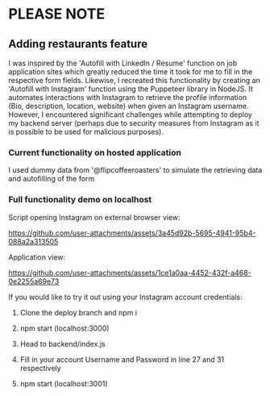# PLEASE NOTE
## Adding restaurants feature
I was inspired by the 'Autofill with LinkedIn / Resume' function on job application sites which greatly reduced the time it took for me to fill in the respective form fields. Likewise, I recreated this functionality by creating an 'Autofill with Instagram' function using the Puppeteer library in NodeJS. It automates interactions with Instagram to retrieve the profile information (Bio, description, location, website) when given an Instagram username. However, I encountered significant challenges while attempting to deploy my backend server (perhaps due to security measures from Instagram as it is possible to be used for malicious purposes).

### Current functionality on hosted application
I used dummy data from '@flipcoffeeroasters' to simulate the retrieving data and autofilling of the form

### Full functionality demo on localhost

Script opening Instagram on external browser view:

https://github.com/user-attachments/assets/3a45d92b-5695-4941-95b4-088a2a313505

Application view:

https://github.com/user-attachments/assets/1ce1a0aa-4452-432f-a468-0e2255a69e73


If you would like to try it out using your Instagram account credentials:
1. Clone the deploy branch and npm i
2. npm start (localhost:3000)

3. Head to backend/index.js 
4. Fill in your account Username and Password in line 27 and 31 respectively
5. npm start (localhost:3001)

